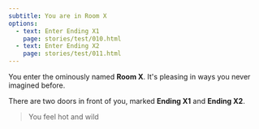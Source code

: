 ```yaml
---
subtitle: You are in Room X
options:
  - text: Enter Ending X1
    page: stories/test/010.html
  - text: Enter Ending X2
    page: stories/test/011.html
---
```


You enter the ominously named **Room X**. It's pleasing in ways you never
imagined before.

There are two doors in front of you, marked **Ending X1** and **Ending X2**.

> You feel hot and wild
